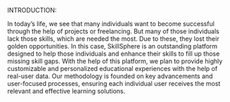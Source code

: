 INTRODUCTION:

In today’s life, we see that many individuals want to become successful through the help of projects or freelancing. But many of those individuals lack those skills, which are needed the most. Due to these, they lost their golden opportunities. In this case, SkillSphere is an outstanding platform designed to help those individuals and enhance their skills to fill up those missing skill gaps. With the help of this platform, we plan to provide highly customizable and personalized educational experiences with the help of real-user data. Our methodology is founded on key advancements and user-focused processes, ensuring each individual user receives the most relevant and effective learning solutions.
